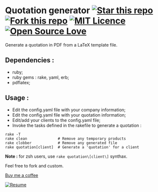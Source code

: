 Quotation generator [![Star this repo](http://githubbadges.com/star.svg?user=ProgrammingSam&repo=quotation-generator&style=flat)](https://github.com/ProgrammingSam/quotation-generator) [![Fork this repo](http://githubbadges.com/fork.svg?user=ProgrammingSam&repo=quotation-generator&style=flat)](https://github.com/ProgrammingSam/quotation-generator/fork) [![MIT Licence](https://badges.frapsoft.com/os/mit/mit.png?v=103)](https://opensource.org/licenses/mit-license.php) [![Open Source Love](https://badges.frapsoft.com/os/v1/open-source.png?v=103)](https://github.com/ellerbrock/open-source-badges/)
===========

Generate a quotation in PDF from a LaTeX template file.

Dependencies :
-------------

- ruby;
- ruby gems : rake, yaml, erb;
- pdflatex;

Usage :
-------------

- Edit the config.yaml file with your company information;
- Edit the config.yaml file with your quotation information;
- Edit/add your clients to the config.yaml file;
- Invoke the tasks defined in the rakefile to generate a quotation :

```
rake -T
rake clean              # Remove any temporary products
rake clobber            # Remove any generated file
rake quotation[client]  # Generate a 'quotation' for a client
```

**Note :** for zsh users, use `rake quotation\[client\]` synthax.

Feel free to fork and custom.

[Buy me a coffee](https://buymeacoff.ee/ProgrammingSam)

[![Resume](https://forthebadge.com/images/badges/built-with-love.svg)](https://programmingam.io)
